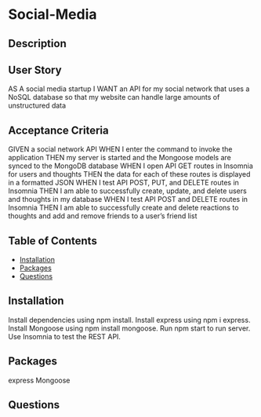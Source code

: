 # Social-Media

## Description

## User Story
AS A social media startup I WANT an API for my social network that uses a NoSQL database so that my website can handle large amounts of unstructured data

## Acceptance Criteria
GIVEN a social network API
WHEN I enter the command to invoke the application
THEN my server is started and the Mongoose models are synced to the MongoDB database
WHEN I open API GET routes in Insomnia for users and thoughts
THEN the data for each of these routes is displayed in a formatted JSON
WHEN I test API POST, PUT, and DELETE routes in Insomnia
THEN I am able to successfully create, update, and delete users and thoughts in my database
WHEN I test API POST and DELETE routes in Insomnia
THEN I am able to successfully create and delete reactions to thoughts and add and remove friends to a user’s friend list

## Table of Contents

- [Installation](#installation)
- [Packages](#packages)
- [Questions](#questions)

## Installation
Install dependencies using npm install.
Install express using npm i express.
Install Mongoose using npm install mongoose.
Run npm start to run server. 
Use Insomnia to test the REST API.

## Packages
express
Mongoose

## Questions